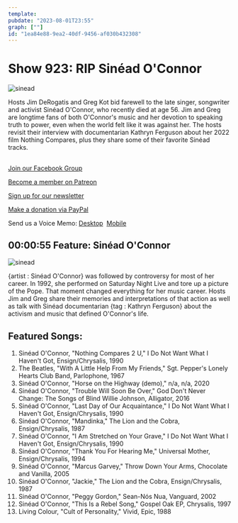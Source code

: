 ```yaml
---
template: 
pubdate: "2023-08-01T23:55"
graph: [""]
id: "1ea84e88-9ea2-40df-9456-af030b432308"
---
```






# Show 923: RIP Sinéad O'Connor

![sinead](https://static.soundopinions.org/images/2023/mv5bownhywm4njutyjnimi00nwu1ltkxotgtowvmn2izyziwzdizxkeyxkfqcgdeqxvymtuymtgznjy4-v1.jpg)

Hosts Jim DeRogatis and Greg Kot bid farewell to the late singer, songwriter and activist Sinéad O'Connor, who recently died at age 56. Jim and Greg are longtime fans of both O'Connor's music and her devotion to speaking truth to power, even when the world felt like it was against her. The hosts revisit their interview with documentarian Kathryn Ferguson about her 2022 film Nothing Compares, plus they share some of their favorite Sinéad tracks.



## 

[Join our Facebook Group](https://bit.ly/3sivr9T)

[Become a member on Patreon](https://bit.ly/3slWZvc)

[Sign up for our newsletter](https://bit.ly/3eEvRnG)

[Make a donation via PayPal](https://bit.ly/3dmt9lU)

Send us a Voice Memo: [Desktop](bit.ly/2RyD5Ah)  [Mobile](sayhi.chat/soundops)



## 00:00:55 Feature: Sinéad O'Connor

![sinead](https://static.soundopinions.org/images/2023/mv5bownhywm4njutyjnimi00nwu1ltkxotgtowvmn2izyziwzdizxkeyxkfqcgdeqxvymtuymtgznjy4-v1.jpg)

{artist : Sinéad O'Connor} was followed by controversy for most of her career. In 1992, she performed on Saturday Night Live and tore up a picture of the Pope. That moment changed everything for her music career. Hosts Jim and Greg share their memories and interpretations of that action as well as talk with Sinéad documentarian {tag : Kathryn Ferguson} about the activism and music that defined O'Connor's life.



## Featured Songs:

1. Sinéad O'Connor, "Nothing Compares 2 U," I Do Not Want What I Haven't Got, Ensign/Chrysalis, 1990
2. The Beatles, "With A Little Help From My Friends," Sgt. Pepper's Lonely Hearts Club Band, Parlophone, 1967
3. Sinéad O'Connor, "Horse on the Highway (demo)," n/a, n/a, 2020
4. Sinéad O'Connor, "Trouble Will Soon Be Over," God Don't Never Change: The Songs of Blind Willie Johnson, Alligator, 2016
5. Sinéad O'Connor, "Last Day of Our Acquaintance," I Do Not Want What I Haven't Got, Ensign/Chrysalis, 1990
6. Sinéad O'Connor, "Mandinka," The Lion and the Cobra, Ensign/Chrysalis, 1987
7. Sinéad O'Connor, "I Am Stretched on Your Grave," I Do Not Want What I Haven't Got, Ensign/Chrysalis, 1990
8. Sinéad O'Connor, "Thank You For Hearing Me," Universal Mother, Ensign/Chrysalis, 1994
9. Sinéad O'Connor, "Marcus Garvey," Throw Down Your Arms, Chocolate and Vanilla, 2005
10. Sinéad O'Connor, "Jackie," The Lion and the Cobra, Ensign/Chrysalis, 1987
11. Sinéad O'Connor, "Peggy Gordon," Sean-Nós Nua, Vanguard, 2002
12. Sinéad O'Connor, "This Is a Rebel Song," Gospel Oak EP, Chrysalis, 1997
13. Living Colour, "Cult of Personality," Vivid, Epic, 1988